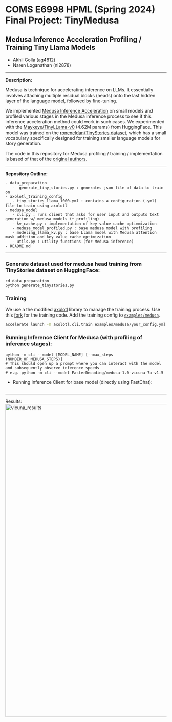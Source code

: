 # COMS E6998 HPML (Spring 2024) Final Project: TinyMedusa

## Medusa Inference Acceleration Profiling / Training Tiny Llama Models

 - Akhil Golla (ag4812)
 - Naren Loganathan (nl2878)

---

**Description:**

Medusa is technique for accelerating inference on LLMs. It essentially involves attaching multiple residual blocks (heads) onto the last hidden layer of the language model, followed by fine-tuning.

We implemented [Medusa Inference Acceleration](https://arxiv.org/abs/2401.10774) on small models and profiled various stages in the Medusa inference process to see if this inference acceleration method could work in such cases. We experimented with the [Maykeye/TinyLLama-v0](https://huggingface.co/Maykeye/TinyLLama-v0) (4.62M params) from HuggingFace. This model was trained on the [roneneldan/TinyStories dataset](https://huggingface.co/datasets/roneneldan/TinyStories), which has a small vocabulary specifically designed for training smaller language models for story generation.

The code in this repository for Medusa profiling / training / implementation is based of that of the [original authors](https://github.com/FasterDecoding/Medusa).

---

**Repository Outline:**

```
- data_preparation
   -  generate_tiny_stories.py : generates json file of data to train on
- axolotl_training_config
   - tiny_stories_llama_1000.yml : contains a configuration (.yml) file to train using axolotl
- medusa_model
   - cli.py : runs client that asks for user input and outputs text generation w/ medusa models (+ profiling)
   - kv_cache.py : implementation of key value cache optimmization
   - medusa_model_profiled.py : base medusa model with profiling
   - modeling_llama_kv.py : base Llama model with Medusa attention mask addition and key value cache optimization
   - utils.py : utility functions (for Medusa inference)
- README.md
```

---

### Generate dataset used for medusa head training from TinyStories dataset on HuggingFace:
```
cd data_preparation
python generate_tinystories.py
```


### Training
We use a the modified [axolotl](https://github.com/OpenAccess-AI-Collective/axolotl) library to manage the training process. Use this [fork](https://github.com/ctlllll/axolotl) for the training code.  Add the training config to [`examples/medusa`](https://github.com/ctlllll/axolotl/tree/main/examples/medusa).
```bash
accelerate launch -m axolotl.cli.train examples/medusa/your_config.yml
```

### Running Inference Client for Medusa (with profiling of inference stages):
```
python -m cli --model [MODEL_NAME] [--max_steps (NUMBER_OF_MEDUSA_STEPS)]
# This should open up a prompt where you can interact with the model and subsequently observe inference speeds
# e.g. python -m cli --model FasterDecoding/medusa-1.0-vicuna-7b-v1.5
```

 - Running Inference Client for base model (directly using FastChat):
```

```

---

Results:
<img width="974" alt="vicuna_results" src="https://github.com/akhilgolla24/TinyMedusa/assets/60799338/d076df06-6539-4823-aec6-5acee5cadce7">


